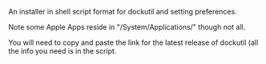 An installer in shell script format for dockutil and setting preferences.

Note some Apple Apps reside in "/System/Applications/" though not all.

You will need to copy and paste the link for the latest release of dockutil (all the info you need is in the script.